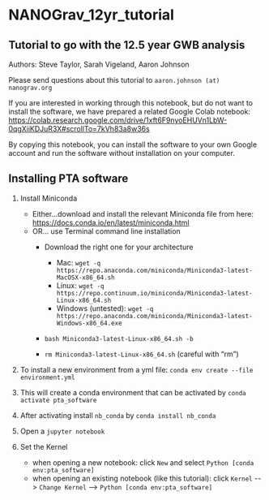 # NANOGrav_12yr_tutorial
## Tutorial to go with the 12.5 year GWB analysis
 
 Authors: Steve Taylor, Sarah Vigeland, Aaron Johnson

 Please send questions about this tutorial to `aaron.johnson (at) nanograv.org`
 
 If you are interested in working through this notebook, but do not want to install the software, we have prepared a related Google Colab notebook: https://colab.research.google.com/drive/1xft6F9nyoEHUVn1LbW-0qgXiiKDJuR3X#scrollTo=7kVh83a8w36s

 By copying this notebook, you can install the software to your own Google account and run the software without installation on your computer.

## Installing PTA software

1. Install Miniconda

	* Either...download and install the relevant Miniconda file from here: https://docs.conda.io/en/latest/miniconda.html
	* OR... use Terminal command line installation
		* Download the right one for your architecture
			* Mac: `wget -q https://repo.anaconda.com/miniconda/Miniconda3-latest-MacOSX-x86_64.sh`
			* Linux: `wget -q https://repo.continuum.io/miniconda/Miniconda3-latest-Linux-x86_64.sh`
			* Windows (untested): `wget -q https://repo.anaconda.com/miniconda/Miniconda3-latest-Windows-x86_64.exe`

		* `bash Miniconda3-latest-Linux-x86_64.sh -b`
		* `rm Miniconda3-latest-Linux-x86_64.sh` (careful with “rm”)

2. To install a new environment from a yml file: `conda env create --file environment.yml`

3. This will create a conda environment that can be activated by `conda activate pta_software`

4. After activating install `nb_conda` by `conda install nb_conda`

5. Open a `jupyter notebook`

6. Set the Kernel

   * when opening a new notebook: click `New` and select `Python [conda env:pta_software]`  
   * when opening an existing notebook (like this tutorial): click `Kernel` --> `Change Kernel` --> `Python [conda env:pta_software]`  